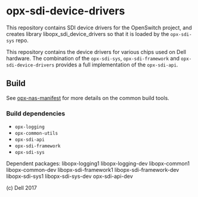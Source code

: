 # opx-sdi-device-drivers
This repository contains SDI device drivers for the OpenSwitch project, and creates library libopx_sdi_device_drivers so that it is loaded by the `opx-sdi-sys` repo.  

This repository contains the device drivers for various chips used on Dell hardware. The combination of the `opx-sdi-sys`, `opx-sdi-framework` and `opx-sdi-device-drivers` provides a full implementation of the `opx-sdi-api`.

## Build
See [opx-nas-manifest](https://github.com/open-switch/opx-nas-manifest) for more details on the common build tools. 

### Build dependencies

- `opx-logging`
- `opx-common-utils`
- `opx-sdi-api`
- `opx-sdi-framework`
- `opx-sdi-sys`

Dependent packages: libopx-logging1 libopx-logging-dev libopx-common1 libopx-common-dev libopx-sdi-framework1 libopx-sdi-framework-dev libopx-sdi-sys1 libopx-sdi-sys-dev opx-sdi-api-dev

(c) Dell 2017
